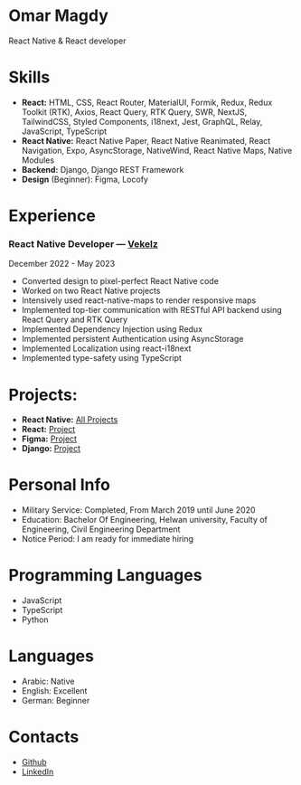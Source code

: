 # Omar Magdy

React Native & React developer

# Skills

- **React:** HTML, CSS, React Router, MaterialUI, Formik, Redux, Redux Toolkit (RTK), Axios, React Query, RTK Query, SWR, NextJS, TailwindCSS, Styled Components, i18next, Jest, GraphQL, Relay, JavaScript, TypeScript
- **React Native:** React Native Paper, React Native Reanimated, React Navigation, Expo, AsyncStorage, NativeWind, React Native Maps, Native Modules
- **Backend:** Django, Django REST Framework
- **Design** (Beginner): Figma, Locofy

# Experience

### React Native Developer — [Vekelz](https://www.linkedin.com/company/vekelz/)

December 2022 - May 2023

- Converted design to pixel-perfect React Native code
- Worked on two React Native projects
- Intensively used react-native-maps to render responsive maps
- Implemented top-tier communication with RESTful API backend using React Query and RTK Query
- Implemented Dependency Injection using Redux
- Implemented persistent Authentication using AsyncStorage
- Implemented Localization using react-i18next
- Implemented type-safety using TypeScript

# Projects:

- **React Native:** [All Projects](https://github.com/OmarThinks/OmarThinks/blob/master/examples/react-native.md)
- **React:** [Project](https://github.com/OmarThinks/Cantiin-React-NextJS)
- **Figma:** [Project](https://github.com/OmarThinks/This-and-That)
- **Django:** [Project](https://github.com/OmarThinks/cantiin_django)

# Personal Info

- Military Service: Completed, From March 2019 until June 2020
- Education: Bachelor Of Engineering, Helwan university, Faculty of Engineering, Civil Engineering Department
- Notice Period: I am ready for immediate hiring

# Programming Languages

- JavaScript
- TypeScript
- Python

# Languages

- Arabic: Native
- English: Excellent
- German: Beginner

# Contacts

- [Github](https://github.com/OmarThinks)
- [LinkedIn](https://www.linkedin.com/in/omar-magdy-28497a200/)
